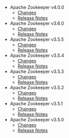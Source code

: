 
<!---
# Licensed to the Apache Software Foundation (ASF) under one
# or more contributor license agreements.  See the NOTICE file
# distributed with this work for additional information
# regarding copyright ownership.  The ASF licenses this file
# to you under the Apache License, Version 2.0 (the
# "License"); you may not use this file except in compliance
# with the License.  You may obtain a copy of the License at
#
#     http://www.apache.org/licenses/LICENSE-2.0
#
# Unless required by applicable law or agreed to in writing, software
# distributed under the License is distributed on an "AS IS" BASIS,
# WITHOUT WARRANTIES OR CONDITIONS OF ANY KIND, either express or implied.
# See the License for the specific language governing permissions and
# limitations under the License.
-->
* Apache Zookeeper v4.0.0
    * [Changes](4.0.0/CHANGES.4.0.0.md)
    * [Release Notes](4.0.0/RELEASENOTES.4.0.0.md)
* Apache Zookeeper v3.6.0
    * [Changes](3.6.0/CHANGES.3.6.0.md)
    * [Release Notes](3.6.0/RELEASENOTES.3.6.0.md)
* Apache Zookeeper v3.5.5
    * [Changes](3.5.5/CHANGES.3.5.5.md)
    * [Release Notes](3.5.5/RELEASENOTES.3.5.5.md)
* Apache Zookeeper v3.5.4
    * [Changes](3.5.4/CHANGES.3.5.4.md)
    * [Release Notes](3.5.4/RELEASENOTES.3.5.4.md)
* Apache Zookeeper v3.5.3
    * [Changes](3.5.3/CHANGES.3.5.3.md)
    * [Release Notes](3.5.3/RELEASENOTES.3.5.3.md)
* Apache Zookeeper v3.5.2
    * [Changes](3.5.2/CHANGES.3.5.2.md)
    * [Release Notes](3.5.2/RELEASENOTES.3.5.2.md)
* Apache Zookeeper v3.5.1
    * [Changes](3.5.1/CHANGES.3.5.1.md)
    * [Release Notes](3.5.1/RELEASENOTES.3.5.1.md)
* Apache Zookeeper v3.5.0
    * [Changes](3.5.0/CHANGES.3.5.0.md)
    * [Release Notes](3.5.0/RELEASENOTES.3.5.0.md)
